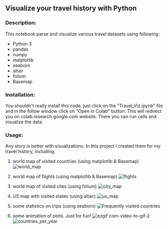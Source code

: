 ## Visualize your travel history with Python

### Description:
This notebook parse and visualize various travel datasets using following:
* Python 3
* pandas
* numpy
* matplotlib
* seaborn
* altair
* folium
* Basemap

### Installation:
You shouldn't really install this code, just click on the "Travel_Viz.ipynb" file and in the follow window click on "Open in Colab" button. This will redirect you on colab.research.google.com website. There you can run cells and visualize the data

### Usage:
Any story is better with visualizations. In this project I created them for my travel history, including:

1. world map of visited countries (using matplotlib & Basemap)
![world_map](https://user-images.githubusercontent.com/58124951/84112704-206bf000-a9de-11ea-8ce5-5bb330539ac8.png)

2. world map of flights (using matplotlib & Basemap)
![flights](https://user-images.githubusercontent.com/58124951/84115459-f9fc8380-a9e2-11ea-8ebe-29972b8f6392.png)

3. world map of visited cites (using folium)
![city_map](https://user-images.githubusercontent.com/58124951/84117766-e05d3b00-a9e6-11ea-88a7-11ad50bd3120.gif)

4. US map with visited states (using altair)
![us_map](https://user-images.githubusercontent.com/58124951/84108631-7daf7380-a9d5-11ea-916e-0dc4c5970ff4.png)

5. some statistics on trips (using seaborn)
![Frequently visited countries](https://user-images.githubusercontent.com/58124951/84109173-ef3bf180-a9d6-11ea-80fd-f2b0bb541783.png) 

6. some animation of plots. Just for fun!
![ezgif com-video-to-gif-2](https://user-images.githubusercontent.com/58124951/84109738-2f4fa400-a9d8-11ea-94c6-9b90f8f952c9.gif)
![countries_per_year](https://user-images.githubusercontent.com/58124951/84108943-51482700-a9d6-11ea-95d0-e3c7494a3ee5.gif)



